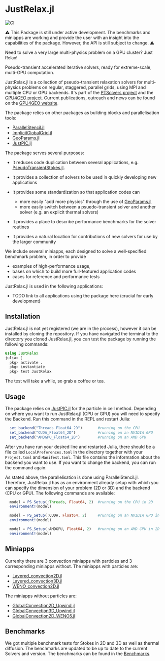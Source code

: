 # JustRelax.jl

![CI](https://github.com/PTSolvers/JustRelax.jl/actions/workflows/ci.yml/badge.svg)

:warning: This Package is still under active development. The benchmarks and miniapps are working and provide the user with an insight into the capabilities of the package. However, the API is still subject to change. :warning: 

Need to solve a very large multi-physics problem on a GPU cluster? Just Relax!

Pseudo-transient accelerated iterative solvers, ready for extreme-scale, multi-GPU computation.

JustRelax.jl is a collection of pseudo-transient relaxation solvers
for multi-physics problems on regular, staggered, parallel grids,
using MPI and multiple CPU or GPU backends. It's part of the [PTSolvers project](https://ptsolvers.github.io) and
the [GPU4GEO project](https://www.pasc-ch.org/projects/2021-2024/gpu4geo/). Current publications, outreach and news can be found on the [GPU4GEO website](https://ptsolvers.github.io/GPU4GEO/).

The package relies on other packages as building blocks and parallelisation tools:

* [ParallelStencil.jl](https://github.com/omlins/ParallelStencil.jl)
* [ImplicitGlobalGrid.jl](https://github.com/omlins/ImplicitGlobalGrid.jl)
* [GeoParams.jl](https://github.com/JuliaGeodynamics/GeoParams.jl)
* [JustPIC.jl](https://github.com/JuliaGeodynamics/JustPIC.jl)


The package serves several purposes:

  * It reduces code duplication between several applications, e.g. [PseudoTransientStokes.jl](https://github.com/PTsolvers/PseudoTransientStokes.jl). 
  * It provides a collection of solvers to be used in quickly developing new applications
  * It provides some standardization so that application codes can

     - more easily "add more physics" through the use of [GeoParams.jl]((https://github.com/JuliaGeodynamics/GeoParams.jl))
     - more easily switch between a psuedo-transient solver and another solver (e.g. an explicit thermal solvers)

  * It provides a place to describe performance benchmarks for the solver routines
  * It provides a natural location for contributions of new solvers for use by the larger community

We include several miniapps, each designed to solve a well-specified benchmark problem, in order to provide

  - examples of high-performance usage,
  - bases on which to build more full-featured application codes
  - cases for reference and performance tests


JustRelax.jl is used in the following applications:

  * TODO link to all applications using the package here (crucial for early development)

## Installation

JustRelax.jl is not yet registered (we are in the process), however it can be installed by cloning the repository. If you have navigated the terminal to the directory you cloned JustRelax.jl, you can test the package by running the following commands:

```julia
using JustRelax
julia> ] 
  pkg> activate .
  pkg> instantiate
  pkg> test JustRelax
```
The test will take a while, so grab a coffee or tea. 

## Usage

The package relies on [JustPIC.jl](https://github.com/JuliaGeodynamics/JustPIC.jl) for the particle in cell method. Depending on where you want to run JustRelax.jl (CPU or GPU) you will need to specify the Backend. Run this command in the REPL and restart Julia:

```julia
  set_backend("Threads_Float64_2D")       #running on the CPU
  set_backend("CUDA_Float64_2D")          #running on an NVIDIA GPU
  set_backend("AMDGPU_Float64_2D")        #running on an AMD GPU
```
After you have run your desired line and restarted Julia, there should be a file called `LocalPreferences.toml` in the directory together with your `Project.toml` and `Manifest.toml`. This file contains the information about the backend you want to use. If you want to change the backend, you can run the command again. 


As stated above, the parallelisation is done using ParallelStencil.jl. Therefore, JustRelax.jl has as an environment already setup with which you can specify the dimension of your problem (2D or 3D) and the backend (CPU or GPU). The following commands are available:

```julia
  model = PS_Setup(:Threads, Float64, 2)  #running on the CPU in 2D
  environment!(model)

  model = PS_Setup(:CUDA, Float64, 2)     #running on an NVIDIA GPU in 2D
  environment!(model)

  model = PS_Setup(:AMDGPU, Float64, 2)   #running on an AMD GPU in 2D
  environment!(model)
```

## Miniapps

Currenlty there are 3 convection miniapps with particles and 3 corresponding miniapps without. The miniapps with particles are:

  * [Layered_convection2D.jl](miniapps/convection/Particles2D/Layered_convection2D.jl)
  * [Layered_convection3D.jl](miniapps/convection/Particles3D/Layered_convection3D.jl)
  * [WENO_convection2D.jl](miniapps/convection/WENO5/WENO_convection2D.jl)

The miniapps without particles are:
  * [GlobalConvection2D_Upwind.jl](miniapps/convection/GlobalConvection2D_Upwind.jl)
  * [GlobalConvection3D_Upwind.jl](miniapps/convection/GlobalConvection3D_Upwind.jl)
  * [GlobalConvection2D_WENO5.jl](miniapps/convection/GlobalConvection2D_WENO5.jl)

  ## Benchmarks

  We got multiple benchmark tests for Stokes in 2D and 3D as well as thermal diffusion. The benchmarks are updated to be up to date to the current Solvers and version. The benchmarks can be found in the [Benchmarks](miniapps/benchmarks).